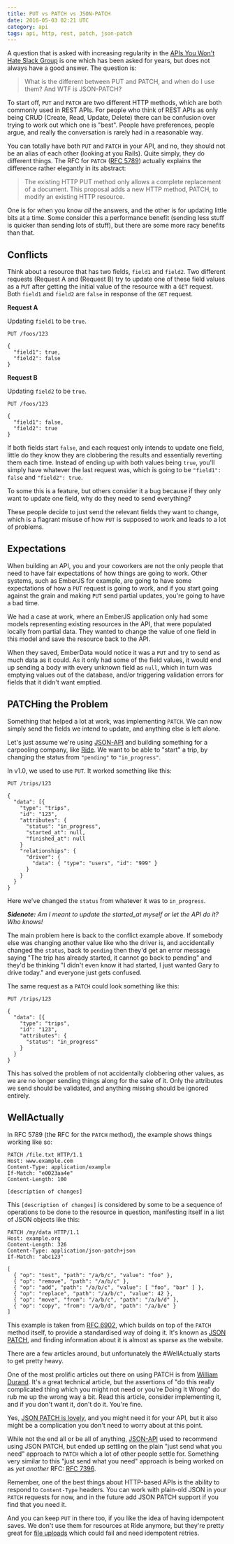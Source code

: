 ```yaml
---
title: PUT vs PATCH vs JSON-PATCH
date: 2016-05-03 02:21 UTC
category: api
tags: api, http, rest, patch, json-patch
---
```


A question that is asked with increasing regularity in the [APIs You Won't Hate Slack Group](https://slack.apisyouwonthate.com/) is one which has been asked for years, but does not always have a good answer. The question is:

> What is the different between PUT and PATCH, and when do I use them? And WTF is JSON-PATCH?

To start off, `PUT` and `PATCH` are two different HTTP methods, which are both commonly used in REST APIs. For people who think of REST APIs as only being CRUD (Create, Read, Update, Delete) there can be confusion over trying to work out which one is "best". People have preferences, people argue, and really the conversation is rarely had in a reasonable way.

You can totally have both `PUT` and `PATCH` in your API, and no, they should not be an alias of each other (looking at you Rails). Quite simply, they do different things. The RFC for `PATCH` ([RFC 5789](https://tools.ietf.org/html/rfc5789)) actually explains the difference rather elegantly in its abstract:

> The existing HTTP PUT method only allows a complete replacement of a document. This proposal adds a new HTTP method, PATCH, to modify an existing HTTP resource.

One is for when you know _all_ the answers, and the other is for updating little bits at a time. Some consider this a performance benefit (sending less stuff is quicker than sending lots of stuff), but there are some more racy benefits than that.

## Conflicts

Think about a resource that has two fields, `field1` and `field2`. Two different requests (Request A and (Request B) try to update one of these field values as a `PUT` after getting the initial value of the resource with a `GET` request. Both `field1` and `field2` are `false` in response of the `GET` request.

**Request A**

Updating `field1` to be `true`.

~~~ http
PUT /foos/123

{
  "field1": true,
  "field2": false
}
~~~

**Request B**

Updating `field2` to be `true`.

~~~
PUT /foos/123

{
  "field1": false,
  "field2": true
}
~~~

If both fields start `false`, and each request only intends to update one field, little do they know they are clobbering the results and essentially reverting them each time. Instead of ending up with both values being `true`, you'll simply have whatever the last request was, which is going to be `"field1": false` and `"field2": true`.

To some this is a feature, but others consider it a bug because if they only want to update one field, why do they need to send everything?

These people decide to just send the relevant fields they want to change, which is a flagrant misuse of how `PUT` is supposed to work and leads to a lot of problems.

## Expectations

When building an API, you and your coworkers are not the only people that need to have fair expectations of how things are going to work. Other systems, such as EmberJS for example, are going to have some expectations of how a `PUT` request is going to work, and if you start going against the grain and making `PUT` send partial updates, you're going to have a bad time.

We had a case at work, where an EmberJS application only had some models representing existing resources in the API, that were populated locally from partial data. They wanted to change the value of one field in this model and save the resource back to the API.

When they saved, EmberData would notice it was a `PUT` and try to send as much data as it could. As it only had some of the field values, it would end up sending a body with every unknown field as `null`, which in turn was emptying values out of the database, and/or triggering validation errors for fields that it didn't want emptied.

## PATCHing the Problem

Something that helped a lot at work, was implementing `PATCH`. We can now simply send the fields we intend to update, and anything else is left alone.

Let's just assume we're using [JSON-API](http://jsonapi.org/) and building something for a carpooling company, like [Ride](https://ride.com/). We want to be able to "start" a trip, by changing the status from `"pending"` to `"in_progress"`.

In v1.0, we used to use `PUT`. It worked something like this:

~~~
PUT /trips/123

{
  "data": [{
    "type": "trips",
    "id": "123",
    "attributes": {
      "status": "in_progress",
      "started_at": null,
      "finished_at": null
    }
    "relationships": {
      "driver": {
        "data": { "type": "users", "id": "999" }
      }
    }
  }
}
~~~

Here we've changed the `status` from whatever it was to `in_progress`.

_**Sidenote:** Am I meant to update the started_at myself or let the API do it? Who knows!_

The main problem here is back to the conflict example above. If somebody else was changing another value like who the driver is, and accidentally changed the `status`, back to `pending` then they'd get an error message saying "The trip has already started, it cannot go back to pending" and they'd be thinking "I didn't even know it had started, I just wanted Gary to drive today." and everyone just gets confused.

The same request as a `PATCH` could look something like this:

~~~
PUT /trips/123

{
  "data": [{
    "type": "trips",
    "id": "123",
    "attributes": {
      "status": "in_progress"
    }
  }
}
~~~

This has solved the problem of not accidentally clobbering other values, as we are no longer sending things along for the sake of it. Only the attributes we send should be validated, and anything missing should be ignored entirely.

## WellActually

In RFC 5789 (the RFC for the `PATCH` method), the example shows things working like so:

~~~
PATCH /file.txt HTTP/1.1
Host: www.example.com
Content-Type: application/example
If-Match: "e0023aa4e"
Content-Length: 100

[description of changes]
~~~

This `[description of changes]` is considered by some to be a sequence of operations to be done to the resource in question, manifesting itself in a list of JSON objects like this:

~~~
PATCH /my/data HTTP/1.1
Host: example.org
Content-Length: 326
Content-Type: application/json-patch+json
If-Match: "abc123"

[
  { "op": "test", "path": "/a/b/c", "value": "foo" },
  { "op": "remove", "path": "/a/b/c" },
  { "op": "add", "path": "/a/b/c", "value": [ "foo", "bar" ] },
  { "op": "replace", "path": "/a/b/c", "value": 42 },
  { "op": "move", "from": "/a/b/c", "path": "/a/b/d" },
  { "op": "copy", "from": "/a/b/d", "path": "/a/b/e" }
]

~~~

This example is taken from [RFC 6902](https://tools.ietf.org/html/rfc6902), which builds on top of the `PATCH` method itself, to provide a standardised way of doing it. It's known as [JSON PATCH](http://jsonpatch.com/), and finding information about it is almost as sparse as the website.

There are a few articles around, but unfortunately the #WellActually starts to get pretty heavy.

One of the most prolific articles out there on using PATCH is from [William Durand](http://williamdurand.fr/2014/02/14/please-do-not-patch-like-an-idiot/). It's a great technical article, but the assertions of "do this really complicated thing which you might not need or you're Doing It Wrong" do rub me up the wrong way a bit. Read this article, consider implementing it, and if you don't want it, don't do it. You're fine.

Yes, [JSON PATCH is lovely](https://www.mnot.net/blog/2012/09/05/patch), and you might need it for your API, but it also might be a complication you don't need to worry about at this point.

While not the end all or be all of anything, [JSON-API](http://jsonapi.org) used to recommend using JSON PATCH, but ended up settling on the plain "just send what you need" approach to `PATCH` which a lot of other people settle for. Something very similar to this "just send what you need" approach is being worked on as _yet another_ RFC: [RFC 7396](https://tools.ietf.org/html/rfc7396).

Remember, one of the best things about HTTP-based APIs is the ability to respond to `Content-Type` headers. You can work with plain-old JSON in your `PATCH` requests for now, and in the future add JSON PATCH support if you find that you need it.

And you can keep `PUT` in there too, if you like the idea of having idempotent saves. We don't use them for resources at Ride anymore, but they're pretty great for [file uploads](/2016/01/04/http-rest-api-file-uploads/) which could fail and need idempotent retries.
